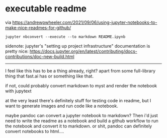# executable readme

via https://andrewpwheeler.com/2021/09/06/using-jupyter-notebooks-to-make-nice-readmes-for-github/

    jupyter nbconvert --execute --to markdown README.ipynb

sidenote: jupyter's "setting up project infrastructure" documentation is pretty nice: https://docs.jupyter.org/en/latest/contributing/docs-contributions/doc-new-build.html

---

I feel like this has to be a thing already, right? apart from some full-library thing that fast.ai has or something like that. 

if not, could probably convert markdown to myst and render the notebook with jupytext

at the very least there's definitely stuff for testing code in readme, but I want to generate images and run code like a notebook.

maybe pandoc can convert a jupyter notebook to markdown? 
Then i'd just need to write the readme as a notebook and build a github workflow to run the notebook and convert it to markdown. 
or shit, pandoc can definitely convert notebooks to html....
